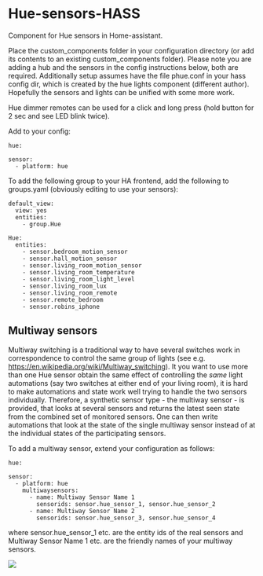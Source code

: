 # Hue-sensors-HASS
Component for Hue sensors in Home-assistant.

Place the custom_components folder in your configuration directory (or add its contents to an existing custom_components folder). Please note you are adding a hub and the sensors in the config instructions below, both are required. Additionally setup assumes have the file phue.conf in your hass config dir, which is created by the hue lights component (different author). Hopefully the sensors and lights can be unified with some more work.

Hue dimmer remotes can be used for a click and long press (hold button for 2 sec and see LED blink twice).

Add to your config:

```
hue:

sensor:
  - platform: hue
```

To add the following group to your HA frontend, add the following to groups.yaml (obviously editing to use your sensors):

```
default_view:
  view: yes
  entities:
    - group.Hue

Hue:
  entities:
    - sensor.bedroom_motion_sensor
    - sensor.hall_motion_sensor
    - sensor.living_room_motion_sensor
    - sensor.living_room_temperature
    - sensor.living_room_light_level
    - sensor.living_room_lux
    - sensor.living_room_remote
    - sensor.remote_bedroom
    - sensor.robins_iphone
```

## Multiway sensors
Multiway switching is a traditional way to have several switches work in correspondence to control the same group of lights (see e.g. https://en.wikipedia.org/wiki/Multiway_switching). It you want to use more than one Hue sensor obtain the same effect of controlling the _same_ light automations (say two switches at either end of your living room), it is hard to make automations and state work well trying to handle the two sensors individually.
Therefore, a synthetic sensor type - the multiway sensor - is provided, that looks at several sensors and returns the latest seen state from the combined set of monitored sensors. One can then write automations that look at the state of the single multiway sensor instead of at the individual states of the participating sensors.

To add a multiway sensor, extend your configuration as follows:

```
hue:

sensor:
  - platform: hue
    multiwaysensors: 
      - name: Multiway Sensor Name 1
        sensorids: sensor.hue_sensor_1, sensor.hue_sensor_2
      - name: Multiway Sensor Name 2
        sensorids: sensor.hue_sensor_3, sensor.hue_sensor_4
```
where sensor.hue_sensor_1 etc. are the entity ids of the real sensors and Multiway Sensor Name 1 etc. are the friendly names of your multiway sensors.



<img src="https://github.com/robmarkcole/Hue-sensors-HASS/blob/master/hue.png">
